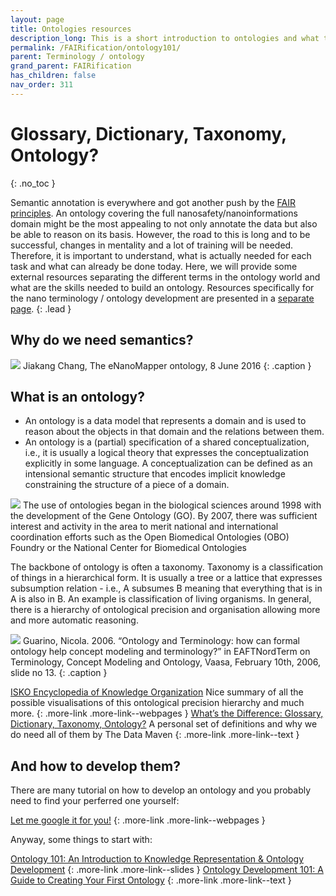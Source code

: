 ```yaml
---
layout: page
title: Ontologies resources
description_long: This is a short introduction to ontologies and what they are used for.
permalink: /FAIRification/ontology101/
parent: Terminology / ontology
grand_parent: FAIRification
has_children: false
nav_order: 311
---
```


# Glossary, Dictionary, Taxonomy, Ontology?
{: .no_toc }

Semantic annotation is everywhere and got another push by the [FAIR principles](https://www.force11.org/group/fairgroup/fairprinciples). An ontology covering the full nanosafety/nanoinformations domain might be the most appealing to not only annotate the data but also be able to reason on its basis. However, the road to this is long and to be successful, changes in mentality and a lot of training will be needed. Therefore, it is important to understand, what is actually needed for each task and what can already be done today. Here, we will provide some external resources separating the different terms in the ontology world and what are the skills needed to build an ontology. Resources specifically for the nano terminology / ontology development are presented in a [separate page](../nano-terminology/).
{: .lead }

## Why do we need semantics?
<img src="{{ site.baseurl }}/images/FAIRification/ontology-vs-data-silos.jpg" />
Jiakang Chang, The eNanoMapper ontology, 8 June 2016
{: .caption }

## What is an ontology?
- An ontology is a data model that represents a domain and is used to reason about the objects in that domain and the relations between them.
- An ontology is a (partial) specification of a shared conceptualization, i.e., it is usually a logical theory that expresses the conceptualization explicitly in some language. A conceptualization can be defined as an intensional semantic structure that encodes implicit knowledge constraining the structure of a piece of a domain.

<img src="{{ site.baseurl }}/images/FAIRification/OBO-Foundry.png"  class="image--right"/>
The use of ontologies began in the biological sciences around 1998 with the development of the Gene Ontology (GO). By 2007, there was sufficient interest and activity in the area to merit national and international coordination efforts such as the Open Biomedical Ontologies (OBO) Foundry or the National Center for Biomedical Ontologies

The backbone of ontology is often a taxonomy.  Taxonomy is a classification of things in a hierarchical form. It is usually a tree or a lattice that expresses subsumption relation - i.e., A subsumes B meaning that everything that is in A is also in B. An example is classification of living organisms. In general, there is a hierarchy of ontological precision and organisation allowing more and more automatic reasoning.

<img src="{{ site.baseurl }}/images/FAIRification/ontological-precision.jpg" />
Guarino, Nicola. 2006. “Ontology and Terminology: how can formal ontology help concept modeling and terminology?” in EAFTNordTerm on Terminology, Concept Modeling and Ontology, Vaasa, February 10th, 2006, slide no 13.
{: .caption }

[ISKO Encyclopedia of Knowledge Organization](https://www.isko.org/cyclo/ontologies)
Nice summary of all the possible visualisations of this ontological precision hierarchy and much more.
{: .more-link .more-link--webpages }
[What’s the Difference: Glossary, Dictionary, Taxonomy, Ontology?](https://thedatamaven.net/2017/04/whats-the-difference-glossary-dictionary-taxonomy-ontology/)
A personal set of definitions and why we do need all of them by The Data Maven
{: .more-link .more-link--text }

## And how to develop them?
There are many tutorial on how to develop an ontology and you probably need to find your perferred one yourself:

[Let me google it for you!](https://letmegooglethat.com/?q=ontology+101)
{: .more-link .more-link--webpages }

Anyway, some things to start with:

[Ontology 101: An Introduction to Knowledge Representation & Ontology Development](http://thematix.com/Ontology101-KendallMcGuinness-20150818.pdf)
{: .more-link .more-link--slides }
[Ontology Development 101: A Guide to Creating Your First Ontology](https://protege.stanford.edu/publications/ontology_development/ontology101.pdf)
{: .more-link .more-link--text }

